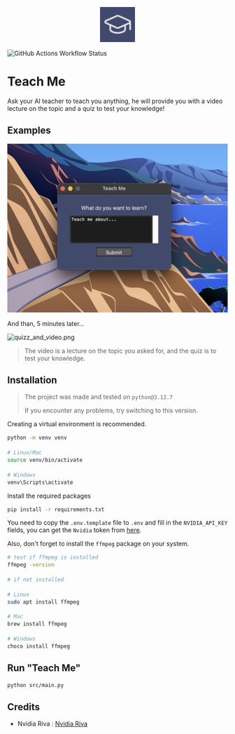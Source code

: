 <p align="center">
    <img src="src/assets/logo.png" alt="Logo" width="80" height="80">
</p>

![GitHub Actions Workflow Status](https://img.shields.io/github/actions/workflow/status/matthieuEv/teach-me/python_tests.yml?style=for-the-badge)

# Teach Me

Ask your AI teacher to teach you anything, he will provide you with a video lecture on the topic and a quiz to test your knowledge!

## Examples

![ask_question](src/assets/ask_question.png)

And than, 5 minutes later...

![quizz_and_video.png](src/assets/quizz_and_video.png)

> The video is a lecture on the topic you asked for, and the quiz is to test your knowledge.

## Installation

> The project was made and tested on `python@3.12.7`
>
> If you encounter any problems, try switching to this version.

Creating a virtual environment is recommended.
```bash
python -m venv venv

# Linux/Mac
source venv/bin/activate

# Windows
venv\Scripts\activate
```

Install the required packages
```bash
pip install -r requirements.txt
```

You need to copy the `.env.template` file to `.env` and fill in the `NVIDIA_API_KEY` fields, you can get the `Nvidia` token from [here](https://build.nvidia.com/explore/discover).

Also, don't forget to install the `ffmpeg` package on your system.

```bash
# test if ffmpeg is installed
ffmpeg -version

# if not installed

# Linux
sudo apt install ffmpeg

# Mac
brew install ffmpeg

# Windows
choco install ffmpeg
```

## Run "Teach Me"

```bash
python src/main.py
```

## Credits

- Nvidia Riva : [Nvidia Riva](https://github.com/nvidia-riva/python-clients)